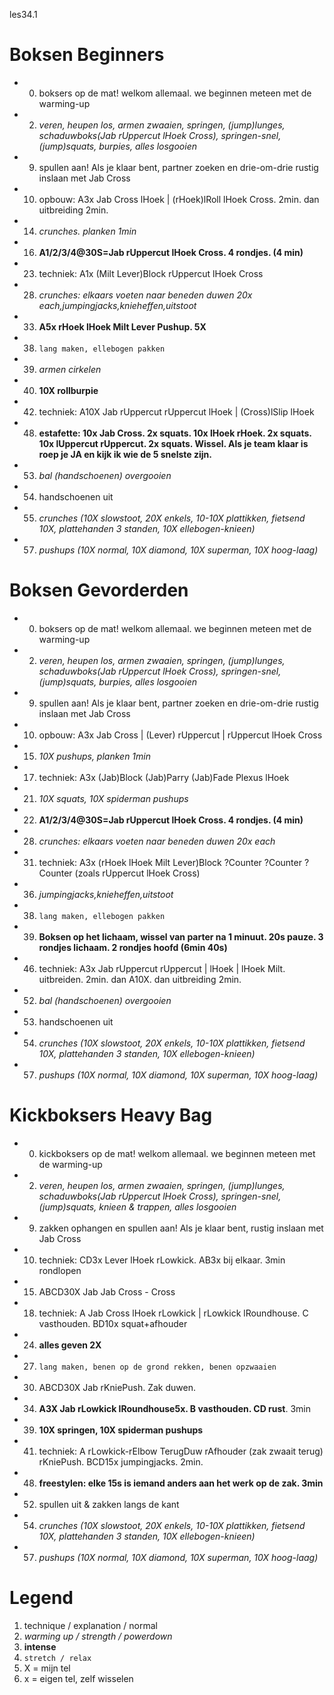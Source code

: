 les34.1

# Boksen Beginners

  - 00) boksers op de mat! welkom allemaal. we beginnen meteen met de warming-up
  - 02) _veren, heupen los, armen zwaaien, springen, (jump)lunges, schaduwboks(Jab rUppercut lHoek Cross), springen-snel, (jump)squats, burpies, alles losgooien_
  - 09) spullen aan! Als je klaar bent, partner zoeken en drie-om-drie rustig inslaan met Jab Cross
  - 10) opbouw: A3x Jab Cross lHoek | (rHoek)lRoll lHoek Cross. 2min. dan uitbreiding 2min.
  - 14) _crunches. planken 1min_
  - 16) **A1/2/3/4@30S=Jab rUppercut lHoek Cross. 4 rondjes. (4 min)**
  - 23) techniek: A1x (Milt Lever)Block rUppercut lHoek Cross
  - 28) _crunches: elkaars voeten naar beneden duwen 20x each,jumpingjacks,knieheffen,uitstoot_
  - 33) **A5x rHoek lHoek Milt Lever Pushup. 5X**
  - 38) `lang maken, ellebogen pakken`
  - 39) _armen cirkelen_
  - 40) **10X rollburpie**
  - 42) techniek: A10X Jab rUppercut rUppercut lHoek | (Cross)lSlip lHoek
  - 48) **estafette: 10x Jab Cross. 2x squats. 10x lHoek rHoek. 2x squats. 10x lUppercut rUppercut. 2x squats. Wissel. Als je team klaar is roep je JA en kijk ik wie de 5 snelste zijn.**
  - 53) _bal (handschoenen) overgooien_
  - 54) handschoenen uit
  - 55) _crunches (10X slowstoot, 20X enkels, 10-10X plattikken, fietsend 10X, plattehanden 3 standen, 10X ellebogen-knieen)_
  - 57) _pushups (10X normal, 10X diamond, 10X superman, 10X hoog-laag)_

# Boksen Gevorderden

  - 00) boksers op de mat! welkom allemaal. we beginnen meteen met de warming-up
  - 02) _veren, heupen los, armen zwaaien, springen, (jump)lunges, schaduwboks(Jab rUppercut lHoek Cross), springen-snel, (jump)squats, burpies, alles losgooien_
  - 09) spullen aan! Als je klaar bent, partner zoeken en drie-om-drie rustig inslaan met Jab Cross
  - 10) opbouw: A3x Jab Cross | (Lever) rUppercut | rUppercut lHoek Cross
  - 15) _10X pushups, planken 1min_
  - 17) techniek: A3x (Jab)Block (Jab)Parry (Jab)Fade Plexus lHoek
  - 21) _10X squats, 10X spiderman pushups_
  - 22) **A1/2/3/4@30S=Jab rUppercut lHoek Cross. 4 rondjes. (4 min)**
  - 28) _crunches: elkaars voeten naar beneden duwen 20x each_
  - 31) techniek: A3x (rHoek lHoek Milt Lever)Block ?Counter ?Counter ?Counter (zoals rUppercut lHoek Cross)
  - 36) _jumpingjacks,knieheffen,uitstoot_
  - 38) `lang maken, ellebogen pakken`
  - 39) **Boksen op het lichaam, wissel van parter na 1 minuut. 20s pauze. 3 rondjes lichaam. 2 rondjes hoofd (6min 40s)**
  - 46) techniek: A3x Jab rUppercut rUppercut | lHoek | lHoek Milt. uitbreiden. 2min. dan A10X. dan uitbreiding 2min.
  - 52) _bal (handschoenen) overgooien_
  - 53) handschoenen uit
  - 54) _crunches (10X slowstoot, 20X enkels, 10-10X plattikken, fietsend 10X, plattehanden 3 standen, 10X ellebogen-knieen)_
  - 57) _pushups (10X normal, 10X diamond, 10X superman, 10X hoog-laag)_

# Kickboksers Heavy Bag

  - 00) kickboksers op de mat! welkom allemaal. we beginnen meteen met de warming-up
  - 02) _veren, heupen los, armen zwaaien, springen, (jump)lunges, schaduwboks(Jab rUppercut lHoek Cross), springen-snel, (jump)squats, knieen & trappen, alles losgooien_
  - 09) zakken ophangen en spullen aan! Als je klaar bent, rustig inslaan met Jab Cross
  - 10) techniek: CD3x Lever lHoek rLowkick. AB3x bij elkaar. 3min rondlopen
  - 15) ABCD30X Jab Jab Cross - Cross
  - 18) techniek: A Jab Cross lHoek rLowkick | rLowkick lRoundhouse. C vasthouden. BD10x squat+afhouder
  - 24) **alles geven 2X**
  - 27) `lang maken, benen op de grond rekken, benen opzwaaien`
  - 30) ABCD30X Jab rKniePush. Zak duwen.
  - 34) **A3X Jab rLowkick lRoundhouse5x. B vasthouden. CD rust**. 3min
  - 39) **10X springen, 10X spiderman pushups**
  - 41) techniek: A rLowkick-rElbow TerugDuw rAfhouder (zak zwaait terug) rKniePush. BCD15x jumpingjacks. 2min.
  - 48) **freestylen: elke 15s is iemand anders aan het werk op de zak. 3min**
  - 52) spullen uit & zakken langs de kant
  - 54) _crunches (10X slowstoot, 20X enkels, 10-10X plattikken, fietsend 10X, plattehanden 3 standen, 10X ellebogen-knieen)_
  - 57) _pushups (10X normal, 10X diamond, 10X superman, 10X hoog-laag)_

# Legend

 1. technique / explanation / normal
 1. _warming up / strength / powerdown_
 1. **intense**
 1. `stretch / relax`
 1. X = mijn tel
 1. x = eigen tel, zelf wisselen
